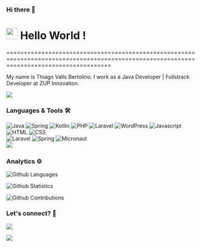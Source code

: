 ### Hi there 👋

<!--
**thivalls/thivalls** is a ✨ _special_ ✨ repository because its `README.md` (this file) appears on your GitHub profile.

Here are some ideas to get you started:

- 🔭 I’m currently working on ...
- 🌱 I’m currently learning ...
- 👯 I’m looking to collaborate on ...
- 🤔 I’m looking for help with ...
- 💬 Ask me about ...
- 📫 How to reach me: ...
- 😄 Pronouns: ...
- ⚡ Fun fact: ...
-->
<h1><img src="https://emojis.slackmojis.com/emojis/images/1531849430/4246/blob-sunglasses.gif?1531849430" width="30"/> Hello World ! </h1>
==========================================================================================================================================


My name is Thiago Valls Bertolino. I work as a Java Developer | Fullstrack Developer at ZUP Innovation.

![](http://estruyf-github.azurewebsites.net/api/VisitorHit?user=thivalls&repo=thivalls&countColorcountColor)

### Languages & Tools 🛠  
![Java](https://img.shields.io/badge/-Java-05122A?style=flat&color=green)&nbsp;![Spring](https://img.shields.io/badge/-Spring-05122A?style=flat&color=green)&nbsp;![Kotlin](https://img.shields.io/badge/-Kotlin-05122A?style=flat&color=green)&nbsp;![PHP](https://img.shields.io/badge/-PHP-05122A?style=flat&color=green)&nbsp;![Laravel](https://img.shields.io/badge/-Laravel-05122A?style=flat&color=green)&nbsp;![WordPress](https://img.shields.io/badge/-WordPress-05122A?style=flat&color=green)&nbsp;![Javascript](https://img.shields.io/badge/-Javascript-05122A?style=flat&color=green)&nbsp;![HTML](https://img.shields.io/badge/-HTML-05122A?style=flat&color=green)&nbsp;![CSS](https://img.shields.io/badge/-CSS-05122A?style=flat&color=green)&nbsp;  
![Laravel](https://img.shields.io/badge/-Laravel-05122A?style=flat&color=orange)&nbsp;![Spring](https://img.shields.io/badge/-Spring-05122A?style=flat&color=orange)&nbsp;![Micronaut](https://img.shields.io/badge/-Micronaut-05122A?style=flat&color=orange)&nbsp;  
![](https://img.shields.io/badge/--05122A?style=flat&color=gray)&nbsp;  


### Analytics ⚙️

![Github Languages](https://github-readme-stats.vercel.app/api/top-langs/?username=thivalls&layout=compact&count_private=true)

![Github Statistics](https://github-readme-stats.vercel.app/api/?username=thivalls&count_private=true&show_icons=true)

![Github Contributions](https://github-readme-streak-stats.herokuapp.com/?user=thivalls&hide_border=true)

### Let's connect? 🤝

<p align="left">

<a href="https://www.linkedin.com/in/thivalls"><img src="https://img.shields.io/badge/-LinkedIn-0077B5?style=flat&logo=Linkedin&logoColor=white"/></a>

<a href="https://www.instagram.com/thivalls/"><img src="https://img.shields.io/badge/-Instagram-E4405F?style=flat&logo=instagram&logoColor=white"/></a>

</p>

